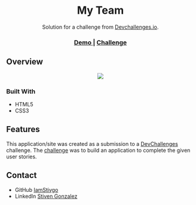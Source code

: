 <h1 align="center">My Team</h1>

<div align="center">
   Solution for a challenge from  <a href="http://devchallenges.io" target="_blank">Devchallenges.io</a>.
</div>

<div align="center">
  <h3>
    <a href="https://iamstivgo.github.io/my-team/">
      Demo
    </a>
    <span> | </span>
    <a href="https://devchallenges.io/challenges/hhmesazsqgKXrTkYkt0U">
      Challenge
    </a>
  </h3>
</div>


## Overview
<div align="center">
   <img src="https://user-images.githubusercontent.com/94694810/174654142-ddc93bf8-7813-4594-a3c0-2e5af0b8e25a.png"/>
</div>

### Built With

<!-- This section should list any major frameworks that you built your project using. Here are a few examples.-->

- HTML5
- CSS3
## Features

<!-- List the features of your application or follow the template. Don't share the figma file here :) -->

This application/site was created as a submission to a [DevChallenges](https://devchallenges.io/challenges) challenge. The [challenge](https://devchallenges.io/challenges/hhmesazsqgKXrTkYkt0U) was to build an application to complete the given user stories.

## Contact

- GitHub [IamStivgo](https://github.com/iamstivgo)
- LinkedIn [Stiven Gonzalez](https://linkedin.com/in/stivengo)
